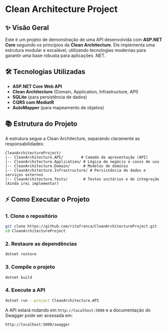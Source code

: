 # Clean Architecture Project

## ✨ Visão Geral
Este é um projeto de demonstração de uma API desenvolvida com **ASP.NET Core** seguindo os princípios da **Clean Architecture**. Ele implementa uma estrutura modular e escalável, utilizando tecnologias modernas para garantir uma base robusta para aplicações .NET.

## 🛠️ Tecnologias Utilizadas
- **ASP.NET Core Web API**
- **Clean Architecture** (Domain, Application, Infrastructure, API)
- **SQLite** (para persistência de dados)
- **CQRS com MediatR**
- **AutoMapper** (para mapeamento de objetos)

## 📚 Estrutura do Projeto
A estrutura segue a Clean Architecture, separando claramente as responsabilidades:

```
CleanArchitectureProject/
|-- CleanArchitecture.API/        # Camada de apresentação (API)
|-- CleanArchitecture.Application/ # Lógica de negócio e casos de uso
|-- CleanArchitecture.Domain/      # Modelos de domínio
|-- CleanArchitecture.Infrastructure/ # Persistência de dados e serviços externos
|-- CleanArchitecture.Tests/       # Testes unitários e de integração (Ainda irei implementar) 
```

## ⚡ Como Executar o Projeto

### 1. Clone o repositório
```sh
git clone https://github.com/ritafranca/CleanArchitectureProject.git
cd CleanArchitectureProject
```

### 2. Restaure as dependências
```sh
dotnet restore
```

### 3. Compile o projeto
```sh
dotnet build
```

### 4. Execute a API
```sh
dotnet run --project CleanArchitecture.API
```

A API estará rodando em `http://localhost:5000` e a documentação do Swagger pode ser acessada em:
```
http://localhost:5000/swagger
```



